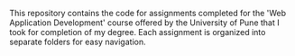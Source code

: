This repository contains the code for assignments completed for the 'Web Application Development' course offered by the University of Pune that I took for completion of my degree. Each assignment is organized into separate folders for easy navigation.
